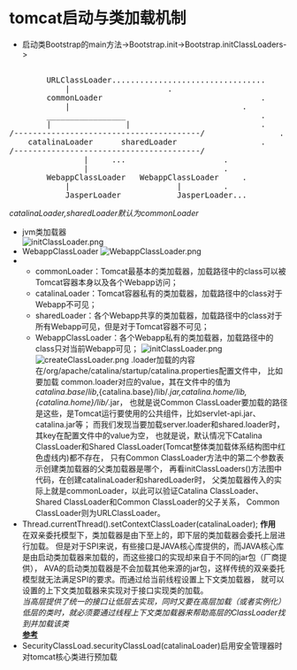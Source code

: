 # tomcat启动与类加载机制
- 启动类Bootstrap的main方法->Bootstrap.init->Bootstrap.initClassLoaders->    
<pre>   
		URLClassLoader.................................
			|				      .  
		commonLoader                                  .
			|                                     .
		_________________                             .
		|                |                            .     
/----------------------------------------/         	      .
	catalinaLoader		sharedLoader                  .
/----------------------------------------/                    .
				|     ...                     .
				|                             .
		WebappClassLoader	WebappClassLoader     .
			|                       |	      .
			JasperLoader            JasperLoader...   
</pre>
				
*catalinaLoader,sharedLoader默认为commonLoader*
				
- jvm类加载器    
![initClassLoader.png](http://ww1.sinaimg.cn/mw690/a411b231ly1galv0b4um3j20rd0cfab6.jpg)
- WebappClassLoader
![WebappClassLoader.png](http://ww1.sinaimg.cn/large/a411b231ly1galv13920yj20w00i0dfz.jpg)
- 
	- commonLoader：Tomcat最基本的类加载器，加载路径中的class可以被Tomcat容器本身以及各个Webapp访问；
	- catalinaLoader：Tomcat容器私有的类加载器，加载路径中的class对于Webapp不可见；
	- sharedLoader：各个Webapp共享的类加载器，加载路径中的class对于所有Webapp可见，但是对于Tomcat容器不可见；
	- WebappClassLoader：各个Webapp私有的类加载器，加载路径中的class只对当前Webapp可见；
	![initClassLoader.png](http://ww1.sinaimg.cn/large/a411b231ly1galvdsh797j20rd0cfab6.jpg)
	![createClassLoader.png](http://ww1.sinaimg.cn/large/a411b231ly1galvejlckwj21010jbq4k.jpg)
	.loader加载的内容在/org/apache/catalina/startup/catalina.properties配置文件中，
	比如要加载 common.loader对应的value，其在文件中的值为
	${catalina.base}/lib,${catalina.base}/lib/*.jar,${catalina.home}/lib,${catalina.home}/lib/*.jar，
	也就是说Common ClassLoader要加载的路径是这些，是Tomcat运行要使用的公共组件，比如servlet-api.jar、catalina.jar等；
	而我们发现当要加载server.loader和shared.loader时，其key在配置文件中的value为空，
	也就是说，默认情况下Catalina ClassLoader和Shared ClassLoader(Tomcat整体类加载体系结构图中红色虚线内)都不存在，
	只有Common ClassLoader方法中的第二个参数表示创建类加载器的父类加载器是哪个，
	再看initClassLoaders()方法图中代码，在创建catalinaLoader和sharedLoader时，
	父类加载器传入的实际上就是commonLoader，以此可以验证Catalina ClassLoader、Shared ClassLoader和Common ClassLoader的父子关系，
	Common ClassLoader则为URLClassLoader。
- Thread.currentThread().setContextClassLoader(catalinaLoader);	
__作用__        
在双亲委托模型下，类加载器是由下至上的，即下层的类加载器会委托上层进行加载。
但是对于SPI来说，有些接口是JAVA核心库提供的，而JAVA核心库是由启动类加载器来加载的，而这些接口的实现却来自于不同的jar包（厂商提供），
AVA的启动类加载器是不会加载其他来源的jar包，这样传统的双亲委托模型就无法满足SPI的要求。而通过给当前线程设置上下文类加载器，
就可以设置的上下文类加载器来实现对于接口实现类的加载。    
_当高层提供了统一的接口让低层去实现，同时又要在高层加载（或者实例化）低层的类时，就必须要通过线程上下文类加载器来帮助高层的ClassLoader找到并加载该类_    
[__参考__](https://www.cnblogs.com/549294286/p/3714692.html)
- SecurityClassLoad.securityClassLoad(catalinaLoader)启用安全管理器时对tomcat核心类进行预加载

				

